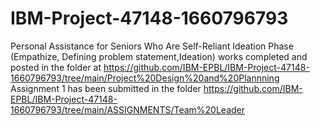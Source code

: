 # IBM-Project-47148-1660796793
Personal Assistance for Seniors Who Are Self-Reliant
Ideation Phase (Empathize, Defining problem statement,Ideation) works completed and posted in the folder at 
https://github.com/IBM-EPBL/IBM-Project-47148-1660796793/tree/main/Project%20Design%20and%20Plannning
Assignment 1 has been submitted in the folder
https://github.com/IBM-EPBL/IBM-Project-47148-1660796793/tree/main/ASSIGNMENTS/Team%20Leader
